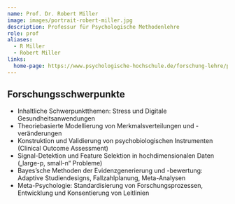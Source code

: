 ```yaml
---
name: Prof. Dr. Robert Miller
image: images/portrait-robert-miller.jpg
description: Professur für Psychologische Methodenlehre
role: prof
aliases:
  - R Miller
  - Robert Miller
links:
  home-page: https://www.psychologische-hochschule.de/forschung-lehre/professuren/prof-dr-robert-miller/
---
```


## Forschungsschwerpunkte

- Inhaltliche Schwerpunktthemen: Stress und Digitale Gesundheitsanwendungen
- Theoriebasierte Modellierung von Merkmalsverteilungen und -veränderungen
- Konstruktion und Validierung von psychobiologischen Instrumenten (Clinical Outcome Assessment)
- Signal-Detektion und Feature Selektion in hochdimensionalen Daten („large-p, small-n“ Probleme)
- Bayes’sche Methoden der Evidenzgenerierung und -bewertung: Adaptive Studiendesigns, Fallzahlplanung, Meta-Analysen
- Meta-Psychologie: Standardisierung von Forschungsprozessen, Entwicklung und Konsentierung von Leitlinien

